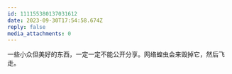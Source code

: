 ```yaml
---
id: 111155380137031612
date: 2023-09-30T17:54:58.674Z
reply: false
media_attachments: 0
---
```


一些小众但美好的东西，一定一定不能公开分享。网络蝗虫会来毁掉它，然后飞走。


